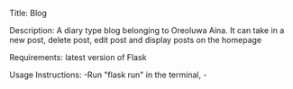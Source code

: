 Title: Blog

Description: A diary type blog belonging to Oreoluwa Aina. It can take in a new post, delete post, edit post and display posts on the homepage

Requirements: latest version of Flask 

Usage Instructions: -Run "flask run" in the terminal, -

